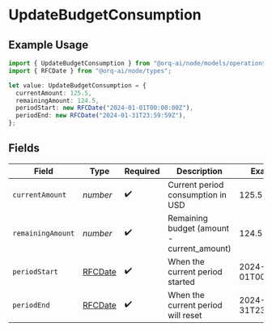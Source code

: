 # UpdateBudgetConsumption

## Example Usage

```typescript
import { UpdateBudgetConsumption } from "@orq-ai/node/models/operations";
import { RFCDate } from "@orq-ai/node/types";

let value: UpdateBudgetConsumption = {
  currentAmount: 125.5,
  remainingAmount: 124.5,
  periodStart: new RFCDate("2024-01-01T00:00:00Z"),
  periodEnd: new RFCDate("2024-01-31T23:59:59Z"),
};
```

## Fields

| Field                                      | Type                                       | Required                                   | Description                                | Example                                    |
| ------------------------------------------ | ------------------------------------------ | ------------------------------------------ | ------------------------------------------ | ------------------------------------------ |
| `currentAmount`                            | *number*                                   | :heavy_check_mark:                         | Current period consumption in USD          | 125.5                                      |
| `remainingAmount`                          | *number*                                   | :heavy_check_mark:                         | Remaining budget (amount - current_amount) | 124.5                                      |
| `periodStart`                              | [RFCDate](../../types/rfcdate.md)          | :heavy_check_mark:                         | When the current period started            | 2024-01-01T00:00:00Z                       |
| `periodEnd`                                | [RFCDate](../../types/rfcdate.md)          | :heavy_check_mark:                         | When the current period will reset         | 2024-01-31T23:59:59Z                       |